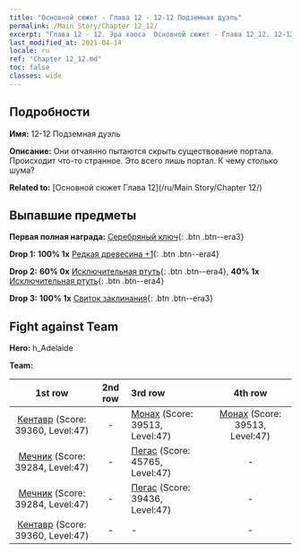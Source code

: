 ```yaml
---
title: "Основной сюжет - Глава 12 - 12-12 Подземная дуэль"
permalink: /Main Story/Chapter 12_12/
excerpt: "Глава 12 - 12. Эра хаоса  Основной сюжет - Глава 12_12. 12-12 Подземная дуэль"
last_modified_at: 2021-04-14
locale: ru
ref: "Chapter 12_12.md"
toc: false
classes: wide
---
```


## Подробности

 **Имя:** 12-12 Подземная дуэль

 **Описание:** Они отчаянно пытаются скрыть существование портала. Происходит что-то странное. Это всего лишь портал. К чему столько шума?

 **Related to:** [Основной сюжет Глава 12](/ru/Main Story/Chapter 12/)

## Выпавшие предметы

 **Первая полная награда:** [Серебряный ключ](/ru/Items/con_693/){: .btn .btn--era3}

 **Drop 1:** **100% 1x** [Редкая древесина +1](/ru/Items/mat_41/){: .btn .btn--era4}

 **Drop 2:** **60% 0x** [Исключительная ртуть](/ru/Items/mat_35/){: .btn .btn--era4}, **40% 1x** [Исключительная ртуть](/ru/Items/mat_35/){: .btn .btn--era4}

 **Drop 3:** **100% 1x** [Свиток заклинания](/ru/Items/con_694/){: .btn .btn--era3}


## Fight against Team
 **Hero:** h_Adelaide

 **Team:**


  | 1st row | 2nd row | 3rd row | 4th row |
  |:----:|:----:|:----|:----:|
  | [Кентавр](/ru/units/Centaur/) (Score: 39360, Level:47)  | - | [Монах](/ru/units/Monk/) (Score: 39513, Level:47)  | [Монах](/ru/units/Monk/) (Score: 39513, Level:47)  |
  | [Мечник](/ru/units/Swordsman/) (Score: 39284, Level:47)  | - | [Пегас](/ru/units/Pegasus/) (Score: 45765, Level:47)  | - |
  | [Мечник](/ru/units/Swordsman/) (Score: 39284, Level:47)  | - | [Пегас](/ru/units/Pegasus/) (Score: 39436, Level:47)  | - |
  | [Кентавр](/ru/units/Centaur/) (Score: 39360, Level:47)  | - | - | - |


